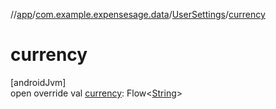 //[app](../../../index.md)/[com.example.expensesage.data](../index.md)/[UserSettings](index.md)/[currency](currency.md)

# currency

[androidJvm]\
open override val [currency](currency.md): Flow&lt;[String](https://kotlinlang.org/api/latest/jvm/stdlib/kotlin/-string/index.html)&gt;
